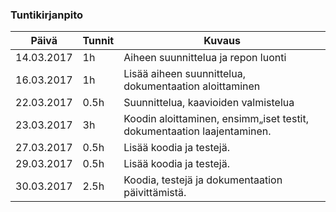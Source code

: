 ### Tuntikirjanpito
Päivä | Tunnit | Kuvaus
--------------- | ----- | ------
14.03.2017 | 1h | Aiheen suunnittelua ja repon luonti
16.03.2017 | 1h | Lisää aiheen suunnittelua, dokumentaation aloittaminen
22.03.2017 | 0.5h | Suunnittelua, kaavioiden valmistelua
23.03.2017 | 3h | Koodin aloittaminen, ensimm„iset testit, dokumentaation laajentaminen.
27.03.2017 | 0.5h | Lisää koodia ja testejä.
29.03.2017 | 0.5h | Lisää koodia ja testejä.
30.03.2017 | 2.5h | Koodia, testejä ja dokumentaation päivittämistä.
